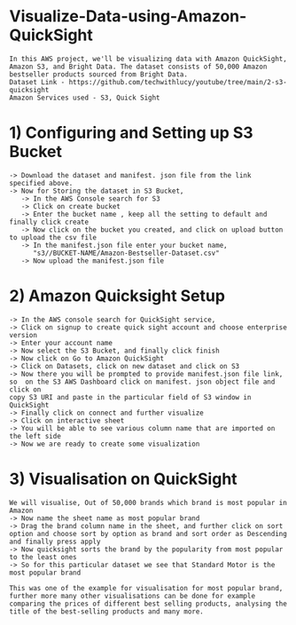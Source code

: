 # Visualize-Data-using-Amazon-QuickSight
    In this AWS project, we'll be visualizing data with Amazon QuickSight, Amazon S3, and Bright Data. The dataset consists of 50,000 Amazon bestseller products sourced from Bright Data.
    Dataset Link - https://github.com/techwithlucy/youtube/tree/main/2-s3-quicksight
    Amazon Services used - S3, Quick Sight

# 1) Configuring and Setting up S3 Bucket
    -> Download the dataset and manifest. json file from the link specified above.
    -> Now for Storing the dataset in S3 Bucket,
       -> In the AWS Console search for S3
       -> Click on create bucket
       -> Enter the bucket name , keep all the setting to default and finally click create
       -> Now click on the bucket you created, and click on upload button to upload the csv file
       -> In the manifest.json file enter your bucket name, 
          "s3//BUCKET-NAME/Amazon-Bestseller-Dataset.csv"
       -> Now upload the manifest.json file

# 2) Amazon Quicksight Setup
    -> In the AWS console search for QuickSight service, 
    -> Click on signup to create quick sight account and choose enterprise version
    -> Enter your account name
    -> Now select the S3 Bucket, and finally click finish
    -> Now click on Go to Amazon QuickSight
    -> Click on Datasets, click on new dataset and click on S3
    -> Now there you will be prompted to provide manifest.json file link, so  on the S3 AWS Dashboard click on manifest. json object file and click on 
    copy S3 URI and paste in the particular field of S3 window in QuickSight
    -> Finally click on connect and further visualize
    -> Click on interactive sheet
    -> You will be able to see various column name that are imported on the left side
    -> Now we are ready to create some visualization

# 3) Visualisation on QuickSight
    We will visualise, Out of 50,000 brands which brand is most popular in Amazon
    -> Now name the sheet name as most popular brand
    -> Drag the brand column name in the sheet, and further click on sort option and choose sort by option as brand and sort order as Descending and finally press apply
    -> Now quicksight sorts the brand by the popularity from most popular to the least ones
    -> So for this particular dataset we see that Standard Motor is the most popular brand

    This was one of the example for visualisation for most popular brand, further more many other visualisations can be done for example comparing the prices of different best selling products, analysing the title of the best-selling products and many more.
